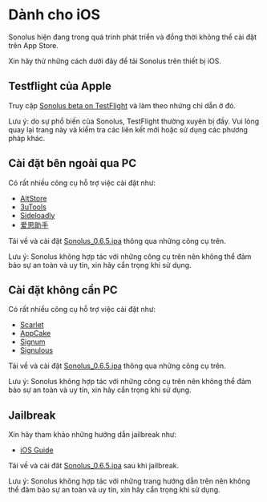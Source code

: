 # Dành cho iOS

Sonolus hiện đang trong quá trình phát triển và đồng thời không thể cài đặt trên App Store.

Xin hãy thử những cách dưới đây để tải Sonolus trên thiết bị iOS.

## Testflight của Apple

Truy cập [Sonolus beta on TestFlight](https://testflight.apple.com/join/mdFtAf92) và làm theo nhứng chỉ dẫn ở đó.

Lưu ý: do sự phổ biến của Sonolus, TestFlight thường xuyên bị đầy. Vui lòng quay lại trang này và kiểm tra các liên kết mới hoặc sử dụng các phương pháp khác.

## Cài đặt bên ngoài qua PC

Có rất nhiều công cụ hỗ trợ việc cài đặt như:

-   [AltStore](https://altstore.io)
-   [3uTools](http://3u.com)
-   [Sideloadly](https://sideloadly.io)
-   [爱思助手](https://www.i4.cn)

Tải về và cài đặt [Sonolus_0.6.5.ipa](https://sonolus.com/download/Sonolus_0.6.5.ipa) thông qua những công cụ trên.

Lưu ý: Sonolus không hợp tác với những công cụ trên nên không thể đảm bảo sự an toàn và uy tín, xin hãy cẩn trọng khi sử dụng.

## Cài đặt không cần PC

Có rất nhiều công cụ hỗ trợ việc cài đặt như:

-   [Scarlet](https://usescarlet.com)
-   [AppCake](https://www.iphonecake.com)
-   [Signum](https://signumsign.me)
-   [Signulous](https://www.signulous.com)

Tải về và cài đặt [Sonolus_0.6.5.ipa](https://sonolus.com/download/Sonolus_0.6.5.ipa) thông qua những công cụ trên.

Lưu ý: Sonolus không hợp tác với những công cụ trên nên không thể đảm bảo sự an toàn và uy tín, xin hãy cẩn trọng khi sử dụng.

## Jailbreak

Xin hãy tham khảo những hướng dẫn jailbreak như:

-   [iOS Guide](https://ios.cfw.guide)

Tải về và cài đăt [Sonolus_0.6.5.ipa](https://sonolus.com/download/Sonolus_0.6.5.ipa) sau khi jailbreak.

Lưu ý: Sonolus không hợp tác với những trang hướng dẫn trên nên không thể đảm bảo sự an toàn và uy tín, xin hãy cẩn trọng khi sử dụng.
